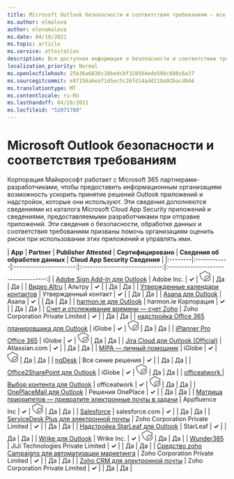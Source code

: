 ```yaml
---
title: Microsoft Outlook безопасности и соответствия требованиям — все приложения
ms.author: elmalova
author: elenamalova
ms.date: 04/19/2021
ms.topic: article
ms.service: attestation
description: Вся доступная информация о безопасности и соответствии требованиям для всех Outlook приложений Майкрософт.
localization_priority: Normal
ms.openlocfilehash: 25b36a6836c28bedcbf328564ede50bc680c6a37
ms.sourcegitcommit: e97156a6eaf1d5ec5c26fd14add210a92bacd944
ms.translationtype: MT
ms.contentlocale: ru-RU
ms.lasthandoff: 04/28/2021
ms.locfileid: "52071780"
---
```

# <a name="microsoft-outlook-app-security-and-compliance"></a>Microsoft Outlook безопасности и соответствия требованиям

Корпорация Майкрософт работает с Microsoft 365 партнерами-разработчиками, чтобы предоставить информационным организациям возможность ускорить принятие решений Outlook приложений и надстройок, которые они используют. Эти сведения дополняются сведениями [](https://www.microsoft.com/en-us/enterprise-mobility-security/cloud-app-security) из каталога Microsoft Cloud App Security приложений и сведениями, предоставляемыми разработчиками при отправке приложений. Эти сведения о безопасности, обработке данных и соответствия требованиям призваны помочь организациям оценить риски при использовании этих приложений и управлять ими.

| **App** | **Partner** | **Publisher Attested** | **Сертифицировано** | **Сведения об обработке данных** | **Cloud App Security Сведения** |
|:--------|:------------|:----------------------:|:-----------------------------:|:----------------------------------:|
| [Adobe Sign Add-In для Outlook](./adobe-inc-sign-add-in-for-outlook.md) | Adobe Inc. | **✓** | <img alt="Certified application badge" src="../media/certified-badge.png" height="25" width="25" /> | Да | Да |
| [Видео Altru](./altru-videos.md) | Альтру | **✓** |  | Да | Да |
| [Утвержденные календари контактов](./approved-contact-calendars.md) | Утвержденный контакт | **✓** |  | Да | Да |
| [Asana для Outlook](./asana-for-outlook.md) | Asana | **✓** |  | Да | Да |
| [harmon.ie для Outlook](./harmonie-corporation-for-outlook.md) | harmon.ie Корпорация | **✓** |  | Да | Да |
| [Счет и отслеживание времени — счет Zoho](./zoho-corporation-private-limited-invoice-and-time-tracking.md) | Zoho Corporation Private Limited | **✓** |  | Да | Да |
| [надстройка Office 365 планировщика для Outlook](./iglobe-iplanner-office-365-planner-add-in-for-outlook.md) | iGlobe | **✓** | <img alt="Certified application badge" src="../media/certified-badge.png" height="25" width="25" /> | Да | Да |
| [iPlanner Pro Office 365](./iglobe-iplanner-pro-office-365.md) | iGlobe | **✓** | <img alt="Certified application badge" src="../media/certified-badge.png" height="25" width="25" /> | Да | Да |
| [Jira Cloud для Outlook (Official)](./atlassiancom-jira-cloud-for-outlook-official.md) | Atlassian.com | **✓** |  | Да | Да |
| [MIPA — личный помощник](./iglobe-mipa-your-own-personal-assistant.md) | iGlobe | **✓** | <img alt="Certified application badge" src="../media/certified-badge.png" height="25" width="25" /> | Да | Да |
| [ngDesk](./all-blue-solutions-ngdesk.md) | Все синие решения | **✓** |  | Да | Да |
| [Office2SharePoint для Outlook](./iglobe-office2sharepoint-for-outlook.md) | iGlobe | **✓** | <img alt="Certified application badge" src="../media/certified-badge.png" height="25" width="25" /> | Да | Да |
| [officeatwork | Выбор контента для Outlook](./officeatwork-officeatworkcontent-chooser-for-outlook.md) | officeatwork | **✓** | <img alt="Certified application badge" src="../media/certified-badge.png" height="25" width="25" /> | Да | Да |
| [OnePlaceMail для Outlook](./oneplace-solutions-oneplacemail-for-outlook.md) | Решения OnePlace | **✓** |  | Да | Да |
| [Матрица приоритетов — превратите электронные почты в задачи](./appfluence-inc-priority-matrix-turn-emails-into-tasks.md) | Appfluence Inc | **✓** | <img alt="Certified application badge" src="../media/certified-badge.png" height="25" width="25" /> | Да | Да |
| [Salesforce](./salesforcecom-salesforce.md) | salesforce.com | **✓** |  | Да | Да |
| [ServiceDesk Plus для электронной почты](./zoho-corporation-private-limited-servicedesk-plus-for-email.md) | Zoho Corporation Private Limited | **✓** |  | Да | Да |
| [Надстройка StarLeaf для Outlook](./starleaf-add-in-for-outlook.md) | StarLeaf | **✓** |  | Да | Да |
| [Wrike для Outlook](./wrike-inc-for-outlook.md) | Wrike Inc. | **✓** | <img alt="Certified application badge" src="../media/certified-badge.png" height="25" width="25" /> | Да | Да |
| [Wunder365](./jiji-technologies-private-limited-wunder365.md) | JiJi Technologies Private Limited | **✓** |  | Да | Да |
| [Средство zoho Campaigns для автоматизации маркетинга](./zoho-corporation-private-limited-campaigns-tool-for-marketing-automation.md) | Zoho Corporation Private Limited | **✓** |  | Да | Да |
| [Zoho CRM для электронной почты](./zoho-corporation-private-limited-crm-for-email.md) | Zoho Corporation Private Limited | **✓** |  | Да | Да |
